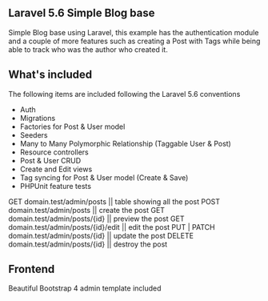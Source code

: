 ## Laravel 5.6 Simple Blog base
 Simple Blog base using Laravel, this example has the authentication module and a couple of more features such as creating a Post with Tags while being able to track who was the author who created it.
 
 ## What's included
 The following items are included following the Laravel 5.6 conventions
 
 * Auth
 * Migrations
 * Factories for Post & User model
 * Seeders
 * Many to Many Polymorphic Relationship (Taggable User & Post)
 * Resource controllers
 * Post & User CRUD
 * Create and Edit views
 * Tag syncing for Post & User model (Create & Save)
 * PHPUnit feature tests
 
 GET domain.test/admin/posts || table showing all the post
 POST domain.test/admin/posts || create the post
 GET domain.test/admin/posts/{id} || preview the post
 GET domain.test/admin/posts/{id}/edit || edit the post
 PUT | PATCH domain.test/admin/posts/{id} || update the post
 DELETE domain.test/admin/posts/{id} || destroy the post
 
 ## Frontend
 Beautiful Bootstrap 4 admin template included
 
 
 